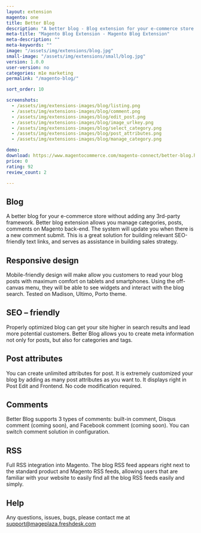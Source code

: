 ```yaml
---
layout: extension
magento: one
title: Better Blog
description: "A better blog - Blog extension for your e-commerce store without adding 3rd-party framework such as Wordpress"
meta-title: "Magento Blog Extension - Magento Blog Extension"
meta-description: ""
meta-keywords: ""
image: "/assets/img/extensions/blog.jpg"
small-image: "/assets/img/extensions/small/blog.jpg"
version: 1.0.0
user-version: no
categories: m1e marketing 
permalink: "/magento-blog/"

sort_order: 10

screenshots:
  - /assets/img/extensions-images/blog/listing.png
  - /assets/img/extensions-images/blog/comment.png
  - /assets/img/extensions-images/blog/edit_post.png
  - /assets/img/extensions-images/blog/image_urlkey.png
  - /assets/img/extensions-images/blog/select_category.png
  - /assets/img/extensions-images/blog/post_attributes.png
  - /assets/img/extensions-images/blog/manage_category.png

demo: 
download: https://www.magentocommerce.com/magento-connect/better-blog.html
price: 0
rating: 92
review_count: 2

---
```


Blog
----------
A better blog for your e-commerce store without adding any 3rd-party framework. Better blog extension allows you manage categories, posts, comments on Magento back-end. The system will update you when there is a new comment submit. This is a great solution for building relevant SEO-friendly text links, and serves as assistance in building sales strategy.

Responsive design
--------------------
Mobile-friendly design will make allow you customers to read your blog posts with maximum comfort on tablets and smartphones. Using the off-canvas menu, they will be able to see widgets and interact with the blog search. Tested on Madison, Ultimo, Porto theme.

SEO – friendly
--------------------
Properly optimized blog can get your site higher in search results and lead more potential customers. Better Blog allows you to create meta information not only for posts, but also for categories and tags.

Post attributes
--------------------
You can create unlimited attributes for post. It is extremely customized your blog by adding as many post attributes as you want to. It displays right in Post Edit and Frontend. No code modification required.

Comments
--------------------
Better Blog supports 3 types of comments: built-in comment, Disqus comment (coming soon), and Facebook comment (coming soon). You can switch comment solution in configuration.

RSS
----------
Full RSS integration into Magento. The blog RSS feed appears right next to the standard product and Magento RSS feeds, allowing users that are familiar with your website to easily find all the blog RSS feeds easily and simply.

Help
----------
Any questions, issues, bugs, please contact me at support@mageplaza.freshdesk.com